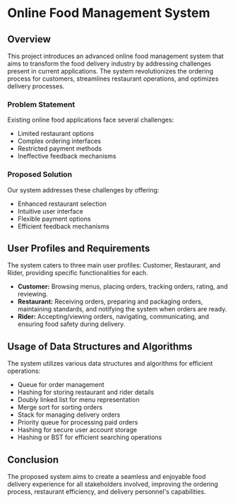 # Online Food Management System

## Overview

This project introduces an advanced online food management system that aims to transform the food delivery industry by addressing challenges present in current applications. The system revolutionizes the ordering process for customers, streamlines restaurant operations, and optimizes delivery processes.

### Problem Statement

Existing online food applications face several challenges:
- Limited restaurant options
- Complex ordering interfaces
- Restricted payment methods
- Ineffective feedback mechanisms

### Proposed Solution

Our system addresses these challenges by offering:
- Enhanced restaurant selection
- Intuitive user interface
- Flexible payment options
- Efficient feedback mechanisms

## User Profiles and Requirements

The system caters to three main user profiles: Customer, Restaurant, and Rider, providing specific functionalities for each.

- **Customer:** Browsing menus, placing orders, tracking orders, rating, and reviewing.
- **Restaurant:** Receiving orders, preparing and packaging orders, maintaining standards, and notifying the system when orders are ready.
- **Rider:** Accepting/viewing orders, navigating, communicating, and ensuring food safety during delivery.

## Usage of Data Structures and Algorithms

The system utilizes various data structures and algorithms for efficient operations:
- Queue for order management
- Hashing for storing restaurant and rider details
- Doubly linked list for menu representation
- Merge sort for sorting orders
- Stack for managing delivery orders
- Priority queue for processing paid orders
- Hashing for secure user account storage
- Hashing or BST for efficient searching operations

## Conclusion

The proposed system aims to create a seamless and enjoyable food delivery experience for all stakeholders involved, improving the ordering process, restaurant efficiency, and delivery personnel's capabilities.

